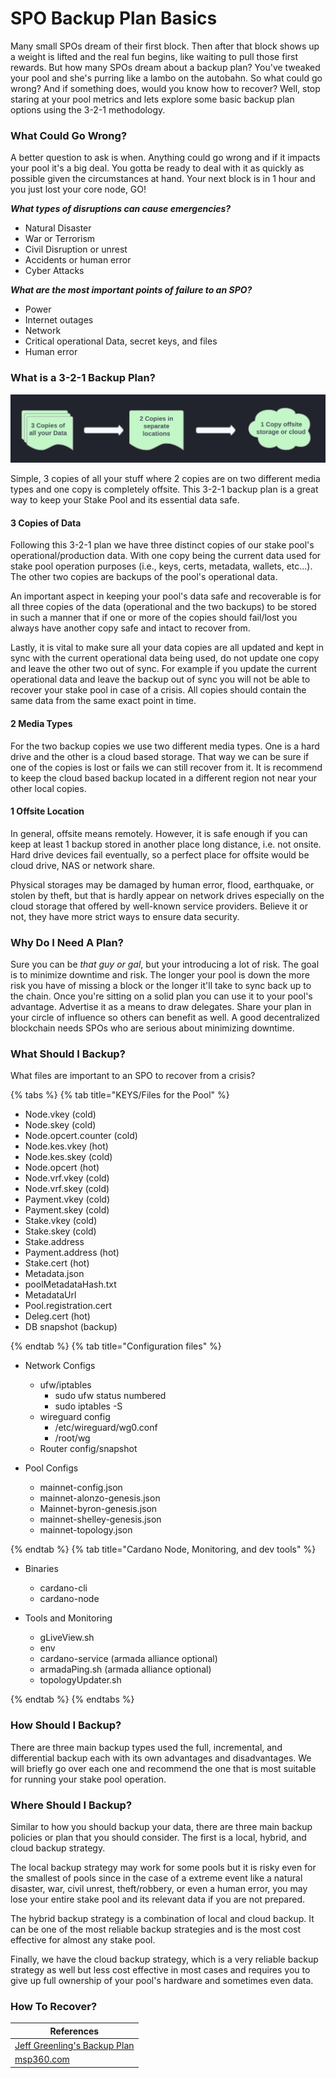 # SPO Backup Plan Basics

Many small SPOs dream of their first block. Then after that block shows up a weight is lifted and the real fun begins, like waiting to pull those first rewards. 
But how many SPOs dream about a backup plan? You've tweaked your pool and she's purring like a lambo on the autobahn. So what could go wrong? And if something does, would you know how to recover? Well, stop staring at your pool metrics and lets explore some basic backup plan options using the 3-2-1 methodology.

### What Could Go Wrong?

A better question to ask is when. Anything could go wrong and if it impacts your pool it's a big deal. You gotta be ready to deal with it as quickly as possible given the circumstances at hand. Your next block is in 1 hour and you just lost your core node, GO!

***What types of disruptions can cause emergencies?***

- Natural Disaster 
- War or Terrorism 
- Civil Disruption or unrest 
- Accidents or human error 
- Cyber Attacks

***What are the most important points of failure to an SPO?***

- Power
- Internet outages
- Network
- Critical operational Data, secret keys, and files
- Human error

### What is a 3-2-1 Backup Plan?

![](/.gitbook/assets/3-2-1-backup.png)

Simple, 3 copies of all your stuff where 2 copies are on two different media types and one copy is completely offsite. This 3-2-1 backup plan is a great way to keep your Stake Pool and its essential data safe.

#### **3 Copies of Data**

Following this 3-2-1 plan we have three distinct copies of our stake pool's operational/production data. With one copy being the current data used for stake pool operation purposes (i.e., keys, certs, metadata, wallets, etc...). The other two copies are backups of the pool's operational data.

An important aspect in keeping your pool's data safe and recoverable is for all three copies of the data (operational and the two backups) to be stored in such a manner that if one or more of the copies should fail/lost you always have another copy safe and intact to recover from. 

Lastly, it is vital to make sure all your data copies are all updated and kept in sync with the current operational data being used, do not update one copy and leave the other two out of sync. For example if you update the current operational data and leave the backup out of sync you will not be able to recover your stake pool in case of a crisis. All copies should contain the same data from the same exact point in time.

#### **2 Media Types**

For the two backup copies we use two different media types. One is a hard drive and the other is a cloud based storage. That way we can be sure if one of the copies is lost or fails we can still recover from it. It is recommend to keep the cloud based backup located in a different region not near your other local copies.

#### **1 Offsite Location**

In general, offsite means remotely. However, it is safe enough if you can keep at least 1 backup stored in another place long distance, i.e. not onsite. Hard drive devices fail eventually, so a perfect place for offsite would be cloud drive, NAS or network share.

Physical storages may be damaged by human error, flood, earthquake, or stolen by theft, but that is hardly appear on network drives especially on the cloud storage that offered by well-known service providers. Believe it or not, they have more strict ways to ensure data security.

### Why Do I Need A Plan?

Sure you can be _that guy or gal_, but your introducing a lot of risk. The goal is to minimize downtime and risk. The longer your pool is down the more risk you have of missing a block or the longer it'll take to sync back up to the chain. Once you're sitting on a solid plan you can use it to your pool's advantage. Advertise it as a means to draw delegates. Share your plan in your circle of influence so others can benefit as well. A good decentralized blockchain needs SPOs who are serious about minimizing downtime.

### What Should I Backup?


What files are important to an SPO to recover from a crisis?

{% tabs %}
{% tab title="KEYS/Files for the Pool" %}
- Node.vkey (cold)
- Node.skey (cold)
- Node.opcert.counter (cold)
- Node.kes.vkey (hot)
- Node.kes.skey (cold)
- Node.opcert (hot)
- Node.vrf.vkey (cold)
- Node.vrf.skey (cold)
- Payment.vkey (cold)
- Payment.skey (cold)
- Stake.vkey (cold)
- Stake.skey (cold)
- Stake.address 
- Payment.address (hot)
- Stake.cert (hot)
- Metadata.json 
- poolMetadataHash.txt 
- MetadataUrl
- Pool.registration.cert
- Deleg.cert (hot)
- DB snapshot (backup)

{% endtab %}
{% tab title="Configuration files" %}

- Network Configs
	- ufw/iptables
		- sudo ufw status numbered
		- sudo iptables -S
	- wireguard config
		- /etc/wireguard/wg0.conf
		- /root/wg
	- Router config/snapshot

- Pool Configs
	- mainnet-config.json
	- mainnet-alonzo-genesis.json
	- Mainnet-byron-genesis.json
	- mainnet-shelley-genesis.json
	- mainnet-topology.json


{% endtab %}
{% tab title="Cardano Node, Monitoring, and dev tools" %}

- Binaries
	- cardano-cli
	- cardano-node

- Tools and Monitoring 
	- gLiveView.sh
	- env
	- cardano-service (armada alliance optional)
	- armadaPing.sh (armada alliance optional)
	- topologyUpdater.sh

{% endtab %}
{% endtabs %}


### How Should I Backup?

There are three main backup types used the full, incremental, and differential backup each with its own advantages and disadvantages. We will briefly go over each one and recommend the one that is most suitable for running your stake pool operation.


### Where Should I Backup?

Similar to how you should backup your data, there are three main backup policies or plan that you should consider. The first is a local, hybrid, and cloud backup strategy. 

The local backup strategy may work for some pools but it is risky even for the smallest of pools since in the case of a extreme event like a natural disaster, war, civil unrest, theft/robbery, or even a human error, you may lose your entire stake pool and its relevant data if you are not prepared.

The hybrid backup strategy is a combination of local and cloud backup. It can be one of the most reliable backup strategies and is the most cost effective for almost any stake pool.

Finally, we have the cloud backup strategy, which is a very reliable backup strategy as well but less cost effective in most cases and requires you to give up full ownership of your pool's hardware and sometimes even data.


### How To Recover?


| References   								 	 |
|------------------------------------------------------------------------------  |
| [Jeff Greenling's Backup Plan](https://github.com/geerlingguy/my-backup-plan)  |  
| [msp360.com](https://www.msp360.com/resources/blog/data-backup-plan/)   |
